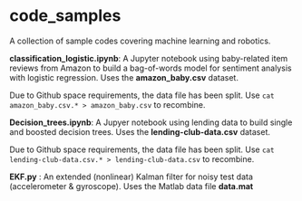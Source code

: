 # code_samples

A collection of sample codes covering machine learning and robotics.

**classification_logistic.ipynb**: A Jupyter notebook using baby-related item reviews from Amazon to build a bag-of-words model for sentiment analysis with logistic regression. Uses the **amazon_baby.csv** dataset. 

Due to Github space requirements, the data file has been split. Use `cat amazon_baby.csv.* > amazon_baby.csv` to recombine.

**Decision_trees.ipynb**: A Jupyer notebook using lending data to build single and boosted decision trees. Uses the **lending-club-data.csv** dataset.

Due to Github space requirements, the data file has been split. Use `cat lending-club-data.csv.* > lending-club-data.csv` to recombine.

**EKF.py** : An extended (nonlinear) Kalman filter for noisy test data (accelerometer & gyroscope). Uses the Matlab data file **data.mat**
